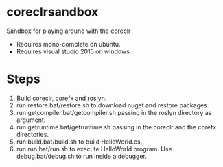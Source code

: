 # coreclrsandbox
Sandbox for playing around with the coreclr

* Requires mono-complete on ubuntu.
* Requires visual studio 2015 on windows.

# Steps
1. Build coreclr, corefx and roslyn.
2. run restore.bat/restore.sh to download nuget and restore packages.
3. run getcompiler.bat/getcompiler.sh passing in the roslyn directory as argument.
4. run getruntime.bat/getruntime.sh passing in the coreclr and the corefx directories.
5. run build.bat/build.sh to build HelloWorld.cs.
6. run run.bat/run.sh to execute HelloWorld program. Use debug.bat/debug.sh to run inside a debugger.
